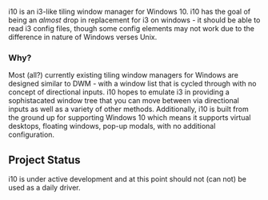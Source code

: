
i10 is an i3-like tiling window manager for Windows 10.
i10 has the goal of being an _almost_ drop in replacement
for i3 on windows - it should be able to read i3 config
files, though some config elements may not work due to the
difference in nature of Windows verses Unix.

### Why?

Most (all?) currently existing tiling window managers for
Windows are designed similar to DWM - with a window list
that is cycled through with no concept of directional inputs.
i10 hopes to emulate i3 in providing a sophistacated window
tree that you can move between via directional inputs as well
as a variety of other methods.  Additionally, i10 is built from
the ground up for supporting Windows 10 which means it supports
virtual desktops, floating windows, pop-up modals, with no
additional configuration.

## Project Status

i10 is under active development and at this point should
not (can not) be used as a daily driver.
